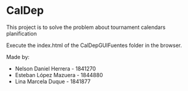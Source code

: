 # CalDep
This project is to solve the problem about tournament calendars planification

Execute the index.html of the CalDepGUIFuentes folder in the browser.

Made by: 
- Nelson Daniel Herrera - 1841270
- Esteban López Mazuera - 1844880
- Lina Marcela Duque - 1841877
